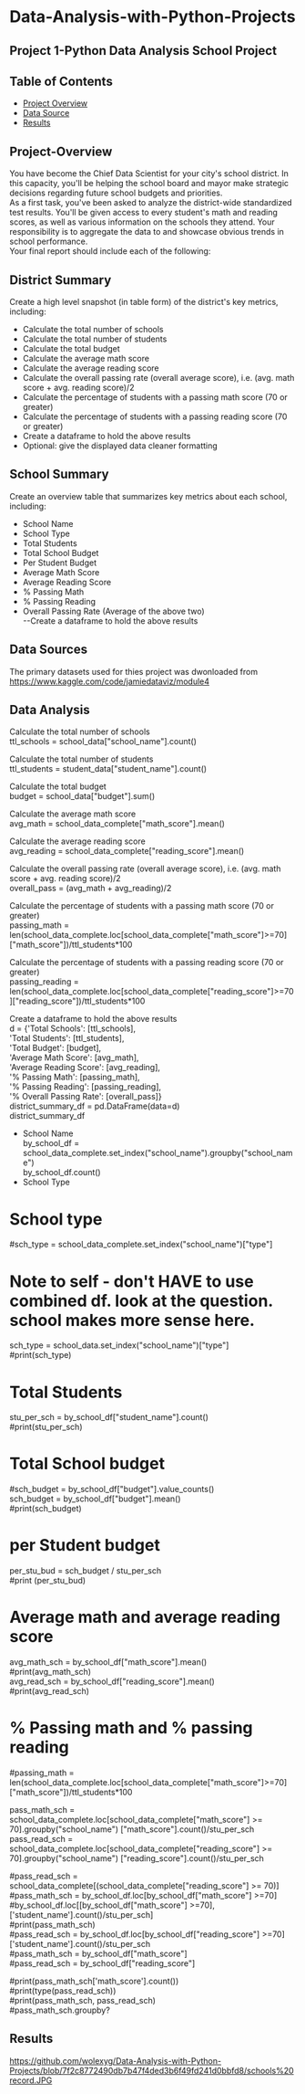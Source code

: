 # Data-Analysis-with-Python-Projects

## Project 1-Python Data Analysis School Project
## Table of Contents
-  [Project Overview](project-overview)
-  [Data Source](data-source)         
-  [Results](results)       

## Project-Overview
You have become the Chief Data Scientist for your city's school district. In this capacity, you'll be helping the school board and mayor make strategic decisions regarding future school budgets and priorities.              
As a first task, you've been asked to analyze the district-wide standardized test results. You'll be given access to every student's math and reading scores, as well as various information on the schools they attend. Your responsibility is to aggregate the data to and showcase obvious trends in school performance.               
Your final report should include each of the following:           
## District Summary            
Create a high level snapshot (in table form) of the district's key metrics, including:         
-	Calculate the total number of schools      
-	Calculate the total number of students        
-	Calculate the total budget        
-	Calculate the average math score         
-	Calculate the average reading score         
-	Calculate the overall passing rate (overall average score), i.e. (avg. math score + avg. reading score)/2          
-	Calculate the percentage of students with a passing math score (70 or greater)               
-	Calculate the percentage of students with a passing reading score (70 or greater)            
-	Create a dataframe to hold the above results               
-	Optional: give the displayed data cleaner formatting

## School Summary                 
Create an overview table that summarizes key metrics about each school, including:      

-  School Name           
-  School Type      
-  Total Students      
-  Total School Budget       
-  Per Student Budget        
-  Average Math Score       
-  Average Reading Score        
-  % Passing Math       
-  % Passing Reading         
-  Overall Passing Rate (Average of the above two)       
 --Create a dataframe to hold the above results            

## Data Sources 
The primary datasets used for thies project was dwonloaded from https://www.kaggle.com/code/jamiedataviz/module4     

## Data Analysis   
Calculate the total number of schools               
ttl_schools = school_data["school_name"].count()      

Calculate the total number of students                   
ttl_students = student_data["student_name"].count()          

Calculate the total budget           
budget = school_data["budget"].sum()                    

Calculate the average math score         
avg_math = school_data_complete["math_score"].mean()                 

Calculate the average reading score         
avg_reading = school_data_complete["reading_score"].mean()                 

Calculate the overall passing rate (overall average score), i.e. (avg. math score + avg. reading score)/2              
overall_pass = (avg_math + avg_reading)/2                   

Calculate the percentage of students with a passing math score (70 or greater)                
passing_math = len(school_data_complete.loc[school_data_complete["math_score"]>=70]["math_score"])/ttl_students*100           

Calculate the percentage of students with a passing reading score (70 or greater)          
passing_reading = len(school_data_complete.loc[school_data_complete["reading_score"]>=70]["reading_score"])/ttl_students*100             

Create a dataframe to hold the above results                 
d = {'Total Schools': [ttl_schools],          
     'Total Students': [ttl_students],            
     'Total Budget': [budget],                      
     'Average Math Score': [avg_math],                  
     'Average Reading Score': [avg_reading],            
     '% Passing Math': [passing_math],         
     '% Passing Reading': [passing_reading],              
     '% Overall Passing Rate': [overall_pass]}            
district_summary_df = pd.DataFrame(data=d)               
district_summary_df      

- School Name         
by_school_df = school_data_complete.set_index("school_name").groupby("school_name")  
by_school_df.count()
-  School Type     
  # School type         
#sch_type = school_data_complete.set_index("school_name")["type"]         
# Note to self - don't HAVE to use combined df.  look at the question.  school makes more sense here.       
sch_type = school_data.set_index("school_name")["type"]      
#print(sch_type)      
# Total Students        
stu_per_sch = by_school_df["student_name"].count()       
#print(stu_per_sch)       
# Total School budget        
#sch_budget = by_school_df["budget"].value_counts()     
sch_budget = by_school_df["budget"].mean()      
#print(sch_budget)        
# per Student budget     
per_stu_bud = sch_budget / stu_per_sch    
#print (per_stu_bud)     
# Average math and average reading score       
avg_math_sch = by_school_df["math_score"].mean()    
#print(avg_math_sch)    
avg_read_sch = by_school_df["reading_score"].mean()   
#print(avg_read_sch)             
# % Passing math and % passing reading        
#passing_math = len(school_data_complete.loc[school_data_complete["math_score"]>=70]["math_score"])/ttl_students*100     

pass_math_sch = school_data_complete.loc[school_data_complete["math_score"] >= 70].groupby("school_name") ["math_score"].count()/stu_per_sch   
pass_read_sch = school_data_complete.loc[school_data_complete["reading_score"] >= 70].groupby("school_name")  ["reading_score"].count()/stu_per_sch    

#pass_read_sch = school_data_complete[(school_data_complete["reading_score"] >= 70)]  
#pass_math_sch = by_school_df.loc[by_school_df["math_score"] >=70]    
#by_school_df.loc[[by_school_df["math_score"] >=70],['student_name'].count()/stu_per_sch]  
#print(pass_math_sch)  
#pass_read_sch = by_school_df.loc[by_school_df["reading_score"] >=70]['student_name'].count()/stu_per_sch  
#pass_math_sch = by_school_df["math_score"]    
#pass_read_sch = by_school_df["reading_score"]   

#print(pass_math_sch['math_score'].count())   
#print(type(pass_read_sch))   
#print(pass_math_sch, pass_read_sch)   
#pass_math_sch.groupby?     


## Results       
https://github.com/wolexyg/Data-Analysis-with-Python-Projects/blob/7f2c8772490db7b47f4ded3b6f49fd241d0bbfd8/schools%20record.JPG


